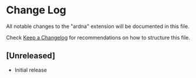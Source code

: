 # Change Log
All notable changes to the "ardna" extension will be documented in this file.

Check [Keep a Changelog](http://keepachangelog.com/) for recommendations on how to structure this file.

## [Unreleased]
- Initial release